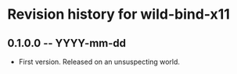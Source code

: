 # Revision history for wild-bind-x11

## 0.1.0.0  -- YYYY-mm-dd

* First version. Released on an unsuspecting world.
